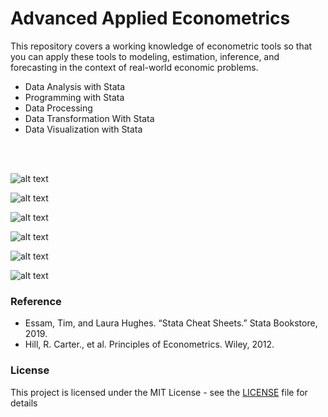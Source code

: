 # Advanced Applied Econometrics
This repository covers a working knowledge of econometric tools so that you can apply these tools to modeling, estimation, inference, and forecasting in the context of real-world economic problems.

  - Data Analysis with Stata
  - Programming with Stata
  - Data Processing
  - Data Transformation With Stata
  - Data Visualization with Stata

<br />
<br />

![alt text](https://github.com/David-SF2290/Applied_Econometrics/blob/master/2.%20Documentation/Stata%20Data%20Analysis.JPG)

![alt text](https://github.com/David-SF2290/Applied_Econometrics/blob/master/2.%20Documentation/Stata%20Programming.JPG)

![alt text](https://github.com/David-SF2290/Applied_Econometrics/blob/master/2.%20Documentation/Stata%20Data%20Processing.JPG)

![alt text](https://github.com/David-SF2290/Applied_Econometrics/blob/master/2.%20Documentation/Stata%20Data%20Transformation.JPG)

![alt text](https://github.com/David-SF2290/Applied_Econometrics/blob/master/2.%20Documentation/Stata%20Data%20Visualization.JPG)

![alt text](https://github.com/David-SF2290/Applied_Econometrics/blob/master/2.%20Documentation/Plotting%20in%20Stata.JPG)

### Reference
- Essam, Tim, and Laura Hughes. “Stata Cheat Sheets.” Stata Bookstore, 2019.
- Hill, R. Carter., et al. Principles of Econometrics. Wiley, 2012.

### License
This project is licensed under the MIT License - see the [LICENSE](LICENSE) file for details
